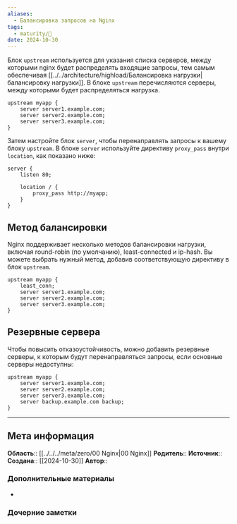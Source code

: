 ```yaml
---
aliases:
  - Балансировка запросов на Nginx
tags:
  - maturity/🌱
date: 2024-10-30
---
```

Блок `upstream` используется для указания списка серверов, между которыми nginx будет распределять входящие запросы, тем самым обеспечивая [[../../architecture/highload/Балансировка нагрузки|балансировку нагрузки]]. В блоке `upstream` перечисляются серверы, между которыми будет распределяться нагрузка.

```nginx
upstream myapp {
	server server1.example.com;
	server server2.example.com;
	server server3.example.com;
}
```

Затем настройте блок `server`, чтобы перенаправлять запросы к вашему блоку `upstream`. В блоке `server` используйте директиву `proxy_pass` внутри `location`, как показано ниже:

```nginx
server {
    listen 80;

    location / {
        proxy_pass http://myapp;
    }
}
```
## Метод балансировки
Nginx поддерживает несколько методов балансировки нагрузки, включая round-robin (по умолчанию), least-connected и ip-hash. Вы можете выбрать нужный метод, добавив соответствующую директиву в блок `upstream`.

```nginx
upstream myapp {
    least_conn;
    server server1.example.com;
    server server2.example.com;
    server server3.example.com;
}
```
## Резервные сервера
Чтобы повысить отказоустойчивость, можно добавить резервные серверы, к которым будут перенаправляться запросы, если основные серверы недоступны:

```nginx
upstream myapp {
    server server1.example.com;
    server server2.example.com;
    server server3.example.com;
    server backup.example.com backup;
}
```
***
## Мета информация
**Область**:: [[../../../meta/zero/00 Nginx|00 Nginx]]
**Родитель**:: 
**Источник**:: 
**Создана**:: [[2024-10-30]]
**Автор**:: 
### Дополнительные материалы
- 

### Дочерние заметки
<!-- QueryToSerialize: LIST FROM [[]] WHERE contains(Родитель, this.file.link) or contains(parents, this.file.link) -->

